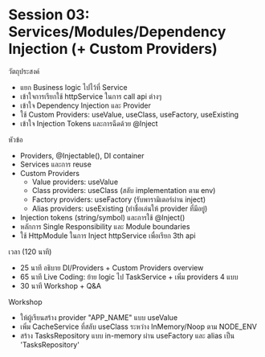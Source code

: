 # Session 03: Services/Modules/Dependency Injection (+ Custom Providers)

วัตถุประสงค์

- แยก Business logic ไปไว้ที่ Service
- เข้าใจการเรียกใช้ httpService ในการ call api ต่างๆ
- เข้าใจ Dependency Injection และ Provider
- ใช้ Custom Providers: useValue, useClass, useFactory, useExisting
- เข้าใจ Injection Tokens และการฉีดด้วย @Inject

หัวข้อ

- Providers, @Injectable(), DI container
- Services และการ reuse
- Custom Providers
  - Value providers: useValue
  - Class providers: useClass (สลับ implementation ตาม env)
  - Factory providers: useFactory (รับพารามิเตอร์ผ่าน inject)
  - Alias providers: useExisting (ทำชื่อเล่นให้ provider ที่มีอยู่)
- Injection tokens (string/symbol) และการใช้ @Inject()
- หลักการ Single Responsibility และ Module boundaries
- ใช้ HttpModule ในการ Inject httpService เพื่อเรียก 3th api

เวลา (120 นาที)

- 25 นาที อธิบาย DI/Providers + Custom Providers overview
- 65 นาที Live Coding: ย้าย logic ไป TaskService + เพิ่ม providers 4 แบบ
- 30 นาที Workshop + Q&A

Workshop

- ให้ผู้เรียนสร้าง provider "APP_NAME" แบบ useValue
- เพิ่ม CacheService ที่สลับ useClass ระหว่าง InMemory/Noop ตาม NODE_ENV
- สร้าง TasksRepository แบบ in-memory ผ่าน useFactory และ alias เป็น 'TasksRepository'
